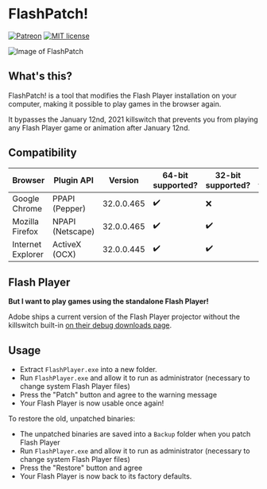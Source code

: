 # FlashPatch!

[![Patreon](https://img.shields.io/badge/Kofi-donate-purple.svg)](ko-fi.com/disyer) [![MIT license](https://img.shields.io/badge/License-MIT-blue.svg)](https://github.com/darktohka/FlashPatch/blob/master/LICENSE)

![Image of FlashPatch](https://i.imgur.com/iKMfGtO.png)

## What's this?

FlashPatch! is a tool that modifies the Flash Player installation on your computer, making it possible to play games in the browser again.

It bypasses the January 12nd, 2021 killswitch that prevents you from playing any Flash Player game or animation after January 12nd.

## Compatibility

| Browser           | Plugin API       | Version    | 64-bit supported?  | 32-bit supported?  | 64-bit tested?     | 32-bit tested?           |
|-------------------|------------------|------------|--------------------|--------------------|--------------------|--------------------------|
| Google Chrome     | PPAPI (Pepper)   | 32.0.0.465 | :heavy_check_mark: | :x:                | :heavy_check_mark: | :heavy_multiplication_x: |
| Mozilla Firefox   | NPAPI (Netscape) | 32.0.0.465 | :heavy_check_mark: | :heavy_check_mark: | :heavy_check_mark: | :heavy_check_mark:       |
| Internet Explorer | ActiveX (OCX)    | 32.0.0.445 | :heavy_check_mark: | :heavy_check_mark: | :heavy_check_mark: | :heavy_check_mark:       |

## Flash Player

**But I want to play games using the standalone Flash Player!**

Adobe ships a current version of the Flash Player projector without the killswitch built-in [on their debug downloads page](https://adobe.com/support/flashplayer/debug_downloads.html).

## Usage

- Extract `FlashPlayer.exe` into a new folder.
- Run `FlashPlayer.exe` and allow it to run as administrator (necessary to change system Flash Player files)
- Press the "Patch" button and agree to the warning message
- Your Flash Player is now usable once again!

To restore the old, unpatched binaries:
- The unpatched binaries are saved into a `Backup` folder when you patch Flash Player
- Run `FlashPlayer.exe` and allow it to run as administrator (necessary to change system Flash Player files)
- Press the "Restore" button and agree
- Your Flash Player is now back to its factory defaults.
